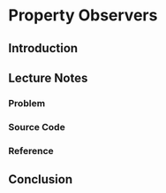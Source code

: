 # Property Observers

## Introduction

## Lecture Notes

### Problem

### Source Code

### Reference

## Conclusion
